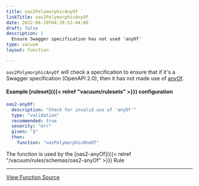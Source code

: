```yaml
---
title: oas2PolymorphicAnyOf
linkTitle: oas2PolymorphicAnyOf
date: 2022-06-29T04:39:53-04:00
draft: false
description: |
  Ensure Swagger specification has not used 'anyOf'
type: vacuum
layout: function

---
```


`oas2PolymorphicAnyOf` will check a specification to ensure that if it's a Swagger specification (OpenAPI 2.0), then 
it has not made use of [anyOf](https://json-schema.org/understanding-json-schema/reference/combining.html#anyof).

#### Example [ruleset]({{< relref "vacuum/rulesets" >}}) configuration

```yaml
oas2-anyOf:
  description: "Check for invalid use of 'anyOf'"
  type: "validation"
  recommended: true
  severity: "err"
  given: "$"
  then:
    function: "oasPolymorphicOneOf"
```

The function is used by
the [oas2-anyOf]({{< relref "/vacuum/rules/schemas/oas2-anyOf" >}}) Rule

---

[View Function Source](https://github.com/daveshanley/vacuum/blob/main/functions/openapi/polymorphic_anyOf.go)